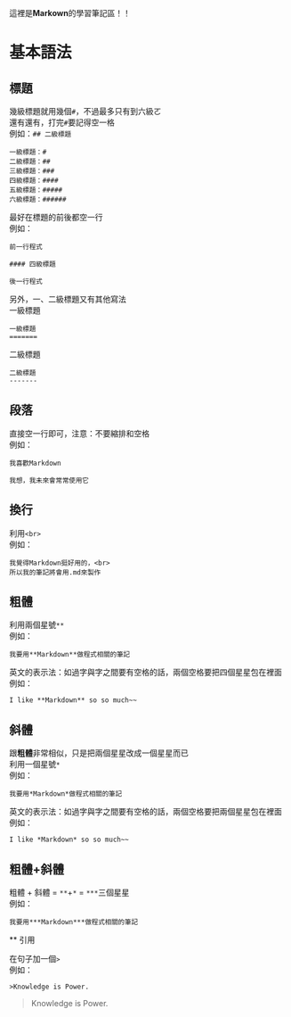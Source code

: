 這裡是**Markown**的學習筆記區！！

基本語法
=======


## 標題

幾級標題就用幾個`#`，不過最多只有到六級ㄛ<br>
還有還有，打完`#`要記得空一格<br>
例如：`## 二級標題`
  ```
  一級標題：#
  二級標題：##
  三級標題：###
  四級標題：####
  五級標題：#####
  六級標題：######
  ```
最好在標題的前後都空一行<BR>
例如：
  ```
  前一行程式

  #### 四級標題

  後一行程式
  ```
另外，一、二級標題又有其他寫法<BR>
一級標題
  ```
  一級標題
  =======
  ```
二級標題
  ```
  二級標題
  -------
  ```
  
  
## 段落
  
直接空一行即可，注意：不要縮排和空格<BR>
例如：
  ```
  我喜歡Markdown
  
  我想，我未來會常常使用它
  ```
  

## 換行
  
利用`<br>`<br>
例如：
  ```
  我覺得Markdown挺好用的，<br>
  所以我的筆記將會用.md來製作
  ```
  
  
## 粗體
  
利用兩個星號`**`<br>
例如：
  ```
  我要用**Markdown**做程式相關的筆記
  ```
英文的表示法：如過字與字之間要有空格的話，兩個空格要把四個星星包在裡面<br>
例如：
  ```
  I like **Markdown** so so much~~
  ```

  
## 斜體
  
跟**粗體**非常相似，只是把兩個星星改成一個星星而已<BR>
利用一個星號`*`<br>
例如：
  ```
  我要用*Markdown*做程式相關的筆記
  ```
英文的表示法：如過字與字之間要有空格的話，兩個空格要把兩個星星包在裡面<br>
例如：
  ```
  I like *Markdown* so so much~~
  ```
  

## 粗體+斜體

粗體 + 斜體 = `**`+`*` = `***`三個星星<br>
例如：
  ```
  我要用***Markdown***做程式相關的筆記
  ```
  
  
** 引用

在句子加一個`>`<br>
例如：
  ```
  >Knowledge is Power.
  ```
>Knowledge is Power.
  
  
  
  
  
  
  
  
  
  
  
  
  
